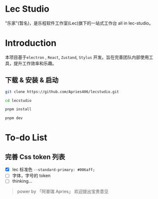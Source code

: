 # Lec Studio

"乐家"(暂名)，是乐程软件工作室(Lec)旗下的一站式工作台 all in lec-studio。

# Introduction

本项目基于`electron` , `React`, `Zustand`, `Stylus` 开发。旨在完善团队内部使用工具，提升工作效率和乐趣。

## 下载 & 安装 & 启动

```bash
git clone https://github.com/Apries406/lecstudio.git

cd lecstudio

pnpm install

pnpm dev
```

# To-do List

## 完善 Css token 列表

- [x] lec 标准色 `--standard-primary: #006aff;`
- [ ] 字体，字号的 token
- [ ] thinking...

> power by 「阿普瑞 Apries」 欢迎提出宝贵意见
